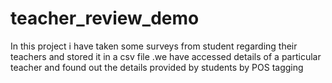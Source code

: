 # teacher_review_demo

In this project i have taken some surveys from student regarding their teachers and stored it in a csv file .we have accessed details of a particular teacher and found out the details provided by students by POS tagging
